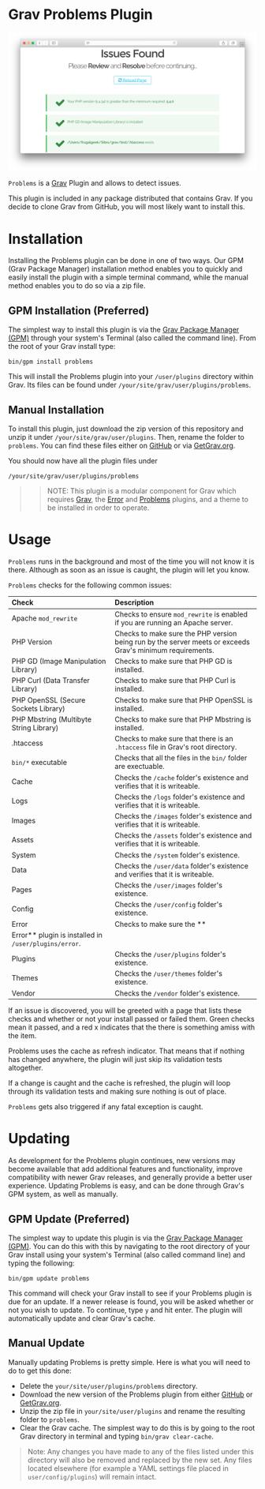 # Grav Problems Plugin

![Problems](assets/readme_1.png)

`Problems` is a [Grav](http://github.com/getgrav/grav) Plugin and allows to detect issues.

This plugin is included in any package distributed that contains Grav. If you decide to clone Grav from GitHub, you will
most likely want to install this.

# Installation

Installing the Problems plugin can be done in one of two ways. Our GPM (Grav Package Manager) installation method
enables you to quickly and easily install the plugin with a simple terminal command, while the manual method enables you
to do so via a zip file.

## GPM Installation (Preferred)

The simplest way to install this plugin is via
the [Grav Package Manager (GPM)](http://learn.getgrav.org/advanced/grav-gpm) through your system's Terminal (also called
the command line). From the root of your Grav install type:

    bin/gpm install problems

This will install the Problems plugin into your `/user/plugins` directory within Grav. Its files can be found
under `/your/site/grav/user/plugins/problems`.

## Manual Installation

To install this plugin, just download the zip version of this repository and unzip it
under `/your/site/grav/user/plugins`. Then, rename the folder to `problems`. You can find these files either
on [GitHub](https://github.com/getgrav/grav-plugin-problems) or
via [GetGrav.org](http://getgrav.org/downloads/plugins#extras).

You should now have all the plugin files under

    /your/site/grav/user/plugins/problems

> > NOTE: This plugin is a modular component for Grav which requires [Grav](http://github.com/getgrav/grav), the [Error](https://github.com/getgrav/grav-plugin-error) and [Problems](https://github.com/getgrav/grav-plugin-problems) plugins, and a theme to be installed in order to operate.

# Usage

`Problems` runs in the background and most of the time you will not know it is there. Although as soon as an issue is
caught, the plugin will let you know.

`Problems` checks for the following common issues:

| Check                                   | Description                                                                                               |
| :----------------------------------     | :-------------------------------------------------------------------------------------------------------- |
| Apache `mod_rewrite`                    | Checks to ensure `mod_rewrite` is enabled if you are running an Apache server.                            |
| PHP Version                             | Checks to make sure the PHP version being run by the server meets or exceeds Grav's minimum requirements. |
| PHP GD (Image Manipulation Library)     | Checks to make sure that PHP GD is installed.                                                             |
| PHP Curl (Data Transfer Library)        | Checks to make sure that PHP Curl is installed.                                                           |
| PHP OpenSSL (Secure Sockets Library)    | Checks to make sure that PHP OpenSSL is installed.                                                        |
| PHP Mbstring (Multibyte String Library) | Checks to make sure that PHP Mbstring is installed.                                                       |
| .htaccess                               | Checks to make sure that there is an `.htaccess` file in Grav's root directory.                           |
| `bin/*` executable                      | Checks that all the files in the `bin/` folder are exectuable.                                            |
| Cache                                   | Checks the `/cache` folder's existence and verifies that it is writeable.                                 |
| Logs                                    | Checks the `/logs` folder's existence and verifies that it is writeable.                                  |
| Images                                  | Checks the `/images` folder's existence and verifies that it is writeable.                                |
| Assets                                  | Checks the `/assets` folder's existence and verifies that it is writeable.                                |
| System                                  | Checks the `/system` folder's existence.                                                                  |
| Data                                    | Checks the `/user/data` folder's existence and verifies that it is writeable.                             |
| Pages                                   | Checks the `/user/images` folder's existence.                                                             |
| Config                                  | Checks the `/user/config` folder's existence.                                                             |
| Error                                   | Checks to make sure the **
Error** plugin is installed in `/user/plugins/error`.                           |
| Plugins                                 | Checks the `/user/plugins` folder's existence.                                                            |
| Themes                                  | Checks the `/user/themes` folder's existence.                                                             |
| Vendor                                  | Checks the `/vendor` folder's existence.                                                                  |

If an issue is discovered, you will be greeted with a page that lists these checks and whether or not your install
passed or failed them. Green checks mean it passed, and a red x indicates that the there is something amiss with the
item.

Problems uses the cache as refresh indicator. That means that if nothing has changed anywhere, the plugin will just skip
its validation tests altogether.

If a change is caught and the cache is refreshed, the plugin will loop through its validation tests and making sure
nothing is out of place.

`Problems` gets also triggered if any fatal exception is caught.

# Updating

As development for the Problems plugin continues, new versions may become available that add additional features and
functionality, improve compatibility with newer Grav releases, and generally provide a better user experience. Updating
Problems is easy, and can be done through Grav's GPM system, as well as manually.

## GPM Update (Preferred)

The simplest way to update this plugin is via
the [Grav Package Manager (GPM)](http://learn.getgrav.org/advanced/grav-gpm). You can do this with this by navigating to
the root directory of your Grav install using your system's Terminal (also called command line) and typing the
following:

    bin/gpm update problems

This command will check your Grav install to see if your Problems plugin is due for an update. If a newer release is
found, you will be asked whether or not you wish to update. To continue, type `y` and hit enter. The plugin will
automatically update and clear Grav's cache.

## Manual Update

Manually updating Problems is pretty simple. Here is what you will need to do to get this done:

* Delete the `your/site/user/plugins/problems` directory.
* Download the new version of the Problems plugin from either [GitHub](https://github.com/getgrav/grav-plugin-problems)
  or [GetGrav.org](http://getgrav.org/downloads/plugins#extras).
* Unzip the zip file in `your/site/user/plugins` and rename the resulting folder to `problems`.
* Clear the Grav cache. The simplest way to do this is by going to the root Grav directory in terminal and
  typing `bin/grav clear-cache`.

> Note: Any changes you have made to any of the files listed under this directory will also be removed and replaced by the new set. Any files located elsewhere (for example a YAML settings file placed in `user/config/plugins`) will remain intact.
